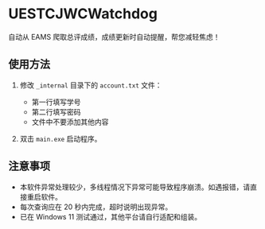 # UESTCJWCWatchdog

自动从 EAMS 爬取总评成绩，成绩更新时自动提醒，帮您减轻焦虑！

## 使用方法

1. 修改 `_internal` 目录下的 `account.txt` 文件：
    - 第一行填写学号
    - 第二行填写密码
    - 文件中不要添加其他内容

2. 双击 `main.exe` 启动程序。

## 注意事项

- 本软件异常处理较少，多线程情况下异常可能导致程序崩溃。如遇报错，请直接重启软件。
- 每次查询应在 20 秒内完成，超时说明出现异常。
- 已在 Windows 11 测试通过，其他平台请自行适配和组装。